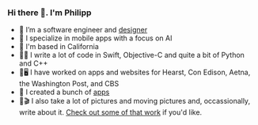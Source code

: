 ### Hi there 👋. I'm Philipp

- 🔭 I’m a software engineer and [designer](https://pxlcoop.com)
- 🤳 I specialize in mobile apps with a focus on AI
- 📍 I'm based in California
- 👨‍💻 I write a lot of code in Swift, Objective-C and quite a bit of Python and C++
- 📱🖥️ I have worked on apps and websites for Hearst, Con Edison, Aetna, the Washington Post, and CBS
- 🤳 I created a bunch of [apps](https://apps.apple.com/hr/developer/phi-co/id858921731)
- 📸🎬 I also take a lot of pictures and moving pictures and, occassionally, write about it. [Check out some of that work](https://pkuecuekyan.com) if you'd like.

<!--
**pkuecuekyan/pkuecuekyan** is a ✨ _special_ ✨ repository because its `README.md` (this file) appears on your GitHub profile.

-->

